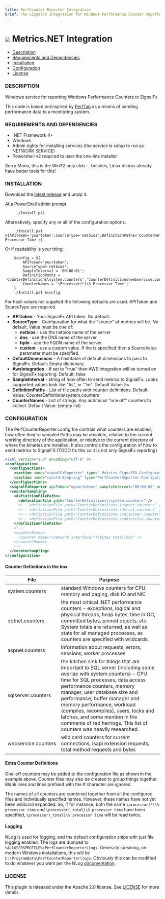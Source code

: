 ```yaml
---
title: PerfCounter Reporter Integration
brief: The SignalFx Integration for Windows Performance Counter Reporter.
---
```


# ![](https://github.com/signalfx/Integrations/blob/master/win-perfcounter/img/integrations_windows.png) Metrics.NET Integration

- [Description](#description)
- [Requirements and Dependencies](#requirements-and-dependencies)
- [Installation](#installation)
- [Configuration](#configuration)
- [License](#license)

### DESCRIPTION

Windows service for reporting Windows Performance Counters to SignalFx

This code is based on/inspired by [PerfTap](https://github.com/Iristyle/PerfTap) as a means of sending performance data to a monitoring system.

### REQUIREMENTS AND DEPENDENCIES

* .NET Framework 4+
* Windows
* Admin rights for installing services (the service is setup to run as NETWORK SERVICE)
* Powershell v2 required to user the one-line installer

Sorry Mono, this is the Win32 only club -- besides, Linux distros already have better tools for this!

### INSTALLATION

Download the [latest release](https://github.com/signalfx/PerfCounterReporter/releases) and unzip it.

At a PowerShell admin prompt

```
     ./Install.ps1
```

Alternatively, specify any or all of the configuration options.

```
    ./Install.ps1 @{APIToken='yourtoken';SourceType='netbios';DefinitionPaths='CounterDefinitions\system.counters','CounterDefinitions\webservice.counters';CounterNames='\Processor(*)\% Processor Time';}
```

Or if readability is your thing:

```
    $config = @{
        APIToken='yourtoken';
        SourceType='netbios';
        SampleInterval = '00:00:01';
        DefinitionPaths = 'CounterDefinitions\system.counters','CounterDefinitions\webservice.counters';
        CounterNames = '\Processor(*)\% Processor Time';
    }
    ./Install.ps1 $config
```

For hash values not supplied the following defaults are used. APIToken and SourceType are required.  

* **APIToken** - Your SignalFx API token. No default.
* **SourceType** - Configuration for what the "source" of metrics will be. No default. Value must be one of:
	* **netbios** - use the netbios name of the server
	* **dns** - use the DNS name of the server
	* **fqdn** - use the FQDN name of the server
	* **custom** - use a custom value. If the is specified then a SourceValue parameter must be specified.
* **DefaultDimensions** - A hashtable of default dimensions to pass to SignalFx. Default: Empty dictionary.
* **AwsIntegration** - If set to "true" then AWS integration will be turned on for SignalFx reporting. Default: false
* **SampleInterval** - string of how often to send metrics to SignalFx. Looks supported values look like "5s", or "1m". Default Value: 5s
* **DefinitionPaths** - List of file paths with counter definitions. Default Value: CounterDefinitions\system.counters
* **CounterNames** - List of strings. Any additional "one off" counters to collect. Default Value: (empty list)

### CONFIGURATION

The PerfCounterReporter.config file controls what counters are enabled, how often they're sampled  Paths may be absolute, relative to the current working directory of the application, or relative to the current directory of where the binaries are installed.
It also controls the configuration of how to send metrics to SignalFX (TODO fix this so it is not only SignalFx reporting)

```xml
<?xml version="1.0" encoding="utf-8" ?>
<configuration>
  <configSections>
    <section name="signalFxReporter" type=" Metrics.SignalFX.Configuration.SignalFxReporterConfiguration, Metrics.NET.SignalFX"/>
    <section name="counterSampling" type="PerfCounterReporter.Configuration.CounterSamplingConfiguration, PerfCounterReporter" />
  </configSections>
  <signalFxReporter apiToken="<yourtoken>" sampleInterval="00:00:05" sourceType="netbios"/>
  <counterSampling>
    <definitionFilePaths>
      <definitionFile path="CounterDefinitions\\system.counters" />
      <!-- <definitionFile path="CounterDefinitions\\aspnet.counters" /> -->
      <!-- <definitionFile path="CounterDefinitions\\dotnet.counters" /> -->
      <!-- <definitionFile path="CounterDefinitions\\sqlserver.counters" /> -->
      <!-- <definitionFile path="CounterDefinitions\\webservice.counters" /> -->
    </definitionFilePaths>
    <!--
    <counterNames>
      <counter name="\network interface(*)\bytes total/sec" />
    </counterNames>
    -->
  </counterSampling>
</configuration>
```

#### Counter Definitions in the box

| File       | Purpose      |
|------------|--------------|
| system.counters | standard Windows counters for CPU, memory and paging, disk IO and NIC |
| dotnet.counters | the most critical .NET performance counters - exceptions, logical and physical threads, heap bytes, time in GC, committed bytes, pinned objects, etc. System totals are returned, as well as stats for all managed processes, as counters are specified with wildcards. |
| aspnet.counters | information about requests, errors, sessions, worker processes |
| sqlserver.counters  | the kitchen sink for things that are important to SQL server (including some overlap with system.counters) - CPU time for SQL processes, data access performance counters, memory manager, user database size and performance, buffer manager and memory performance, workload (compiles, recompiles), users, locks and latches, and some mention in the comments of red herrings. This list of counters was heavily researched. |
| webservice.counters | wild card counters for current connections, isapi extension requests, total method requests and bytes |

#### Extra Counter Definitions

One-off counters may be added to the configuration file as shown in the example above.  Counter files may also be created to group things together.  Blank lines and lines prefixed with the # character are ignored.

The names of all counters are combined together from all the configured files and individually specified names.  However, these names have not yet been wildcard expanded.  So, if for instance, both the name `\processor(*)\% processor time` and `\processor(_total)\% processor time` have been specified, `\processor(_total)\% processor time` will be read twice.

#### Logging

NLog is used for logging, and the default configuration ships with just file logging enabled.  The logs are dumped to `%ALLUSERSPROFILE%\PerfCounterReporter\logs`.  Generally speaking, on modern Windows installations, this will be `C:\ProgramData\PerfCounterReporter\logs`.  Obviously this can be modified to do whatever you want per the NLog [documentation](http://nlog-project.org/wiki/Configuration_File).

### LICENSE

This plugin is released under the Apache 2.0 license. See [LICENSE](https://github.com/signalfx/PerfCounterReporter/blob/master/LICENSE) for more details.
